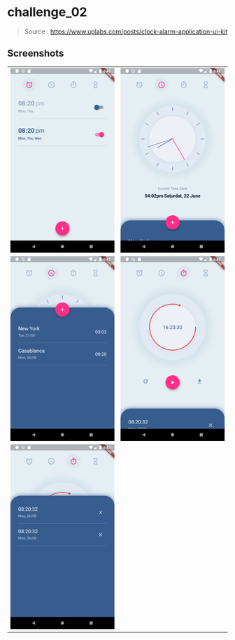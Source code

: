 # challenge_02

> Source : https://www.uplabs.com/posts/clock-alarm-application-ui-kit

## Screenshots

<table style={border:"none"}>
<tr><td><img src="https://raw.githubusercontent.com/oussama1598/flutter-ui-challenges/master/challenge_02/screenshots/1.png" width="400"/></td><td><img src="https://raw.githubusercontent.com/oussama1598/flutter-ui-challenges/master/challenge_02/screenshots/2.png" width="400"/></td></tr>
<tr><td><img src="https://raw.githubusercontent.com/oussama1598/flutter-ui-challenges/master/challenge_02/screenshots/3.png" width="400"/></td><td><img src="https://raw.githubusercontent.com/oussama1598/flutter-ui-challenges/master/challenge_02/screenshots/4.png" width="400"/></td></tr>
<tr><td><img src="https://raw.githubusercontent.com/oussama1598/flutter-ui-challenges/master/challenge_02/screenshots/5.png" width="400"/></td></tr>
</table>
